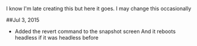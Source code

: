 I know I'm late creating this but here it goes. I may change this
occasionally

##Jul 3, 2015

* Added the revert command to the snapshot screen
  And it reboots headless if it was headless before
